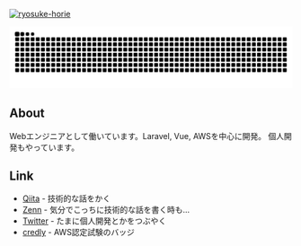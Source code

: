 <p align="left">
  <a href="https://github.com/ryosuke-horie/ryosuke-horie/">
    <img src="https://komarev.com/ghpvc/?username=ryosuke-horie" alt="ryosuke-horie" />
  </a>
</p>

<!-- snakegame SVG -->
![snake svg](https://github.com/ryosuke-horie/ryosuke-horie/blob/output/github-contribution-grid-snake.svg)

<h2>About</h2>
<p align="left">
  Webエンジニアとして働いています。Laravel, Vue, AWSを中心に開発。
  個人開発もやっています。
</p>

<h2>Link</h2>
<ul>
    <li>
        <a href="https://qiita.com/ryosuke-horie">Qiita</a>
        <span> - 技術的な話をかく</span>
    </li>
    <li>
        <a href="https://zenn.dev/ryosuke_horie">Zenn</a>
        <span> - 気分でこっちに技術的な話を書く時も...</span>
    </li>
    <li>
        <a href="https://twitter.com/ryosuke_314_">Twitter</a>
        <span> - たまに個人開発とかをつぶやく</span>
    </li>
    <li>
        <a href="https://www.credly.com/users/ryosuke-horie.4573376d">credly</a>
        <span> - AWS認定試験のバッジ</span>
    </li>
</ul>
